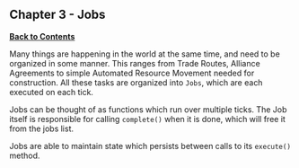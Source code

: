 
## Chapter 3 - Jobs
**[Back to Contents](/README.md)**

Many things are happening in the world at the same time, and need to be organized in some manner. This ranges from Trade Routes, Alliance Agreements to simple Automated Resource Movement needed for construction. All these tasks are organized into `Jobs`, which are each executed on each tick.

Jobs can be thought of as functions which run over multiple ticks. The Job itself is responsible for calling `complete()` when it is done, which will free it from the jobs list.

Jobs are able to maintain state which persists between calls to its `execute()` method.


